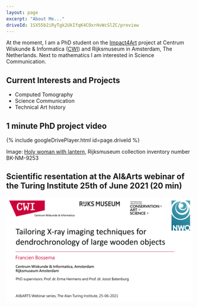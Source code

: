 ```yaml
---
layout: page
excerpt: "About Me..."
driveId: 1SX55b2iRyTgk2UkIfqK4COxrHvWcSlZC/preview
---
```


At the moment, I am a PhD student on the [Impact4Art](https://www.nicas-research.nl/projects/impact4art/) project at Centrum Wiskunde & Informatica ([CWI](https://www.cwi.nl/)) and Rijksmuseum in Amsterdam, The Netherlands. Next to mathematics I am interested in Science Communication. 

## Current Interests and Projects
- Computed Tomography
- Science Communication
- Technical Art history

## 1 minute PhD project video

{% include googleDrivePlayer.html id=page.driveId %}

Image: [Holy woman with lantern](https://www.rijksmuseum.nl/nl/collectie/BK-NM-9253), Rijksmuseum collection inventory number BK-NM-9253

## Scientific resentation at the AI&Arts webinar of the Turing Institute 25th of June 2021 (20 min)
[![Presentation AI&Arts](/images/Bossema_25_06_2021.png)](https://www.youtube.com/watch?v=vBB149Togl0)

